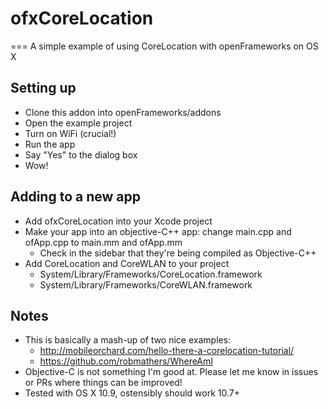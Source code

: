 # ofxCoreLocation
===
A simple example of using CoreLocation with openFrameworks on OS X

## Setting up
* Clone this addon into openFrameworks/addons
* Open the example project
* Turn on WiFi (crucial!)
* Run the app
* Say "Yes" to the dialog box
* Wow!

## Adding to a new app
* Add ofxCoreLocation into your Xcode project
* Make your app into an objective-C++ app: change main.cpp and ofApp.cpp to main.mm and ofApp.mm
	* Check in the sidebar that they're being compiled as Objective-C++
* Add CoreLocation and CoreWLAN to your project
	* System/Library/Frameworks/CoreLocation.framework
	* System/Library/Frameworks/CoreWLAN.framework

## Notes
* This is basically a mash-up of two nice examples:
	* http://mobileorchard.com/hello-there-a-corelocation-tutorial/
	* https://github.com/robmathers/WhereAmI
* Objective-C is not something I'm good at. Please let me know in issues or PRs where things can be improved!
* Tested with OS X 10.9, ostensibly should work 10.7+